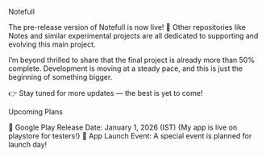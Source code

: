Notefull

The pre-release version of Notefull is now live! 🚀
Other repositories like Notes and similar experimental projects are all dedicated to supporting and evolving this main project.

I’m beyond thrilled to share that the final project is already more than 50% complete. Development is moving at a steady pace, and this is just the beginning of something bigger.

👉 Stay tuned for more updates — the best is yet to come!


Upcoming Plans

🎯 Google Play Release Date: January 1, 2026 (IST)
{My app is live on playstore for testers!}
🎉 App Launch Event: A special event is planned for launch day!



